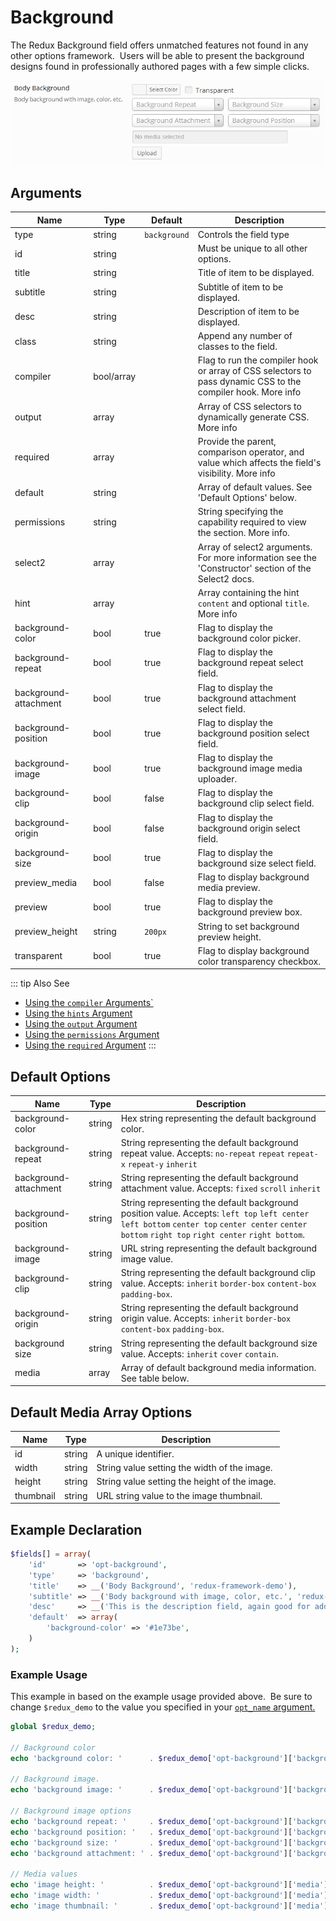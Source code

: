 # Background

The Redux Background field offers unmatched features not found in any other options framework.  Users will be able to present the background designs found in professionally authored pages with a few simple clicks.

<span style="display:block;text-align:center">![](./img/background.png)</span>

## Arguments
|Name|Type|Default|Description|
|--- |--- |--- |--- |
|type|string|`background`|Controls the field type|
|id|string||Must be unique to all other options.|
|title|string||Title of item to be displayed.|
|subtitle|string||Subtitle of item to be displayed.|
|desc|string||Description of item to be displayed.|
|class|string||Append any number of classes to the field.|
|compiler|bool/array||Flag to run the compiler hook or array of CSS selectors to pass dynamic CSS to the compiler hook.  More info|
|output|array||Array of CSS selectors to dynamically generate CSS.  More info|
|required|array||Provide the parent, comparison operator, and value which affects the field's visibility.  More info|
|default|string||Array of default values.  See 'Default Options' below.|
|permissions|string||String specifying the capability required to view the section.   More info.|
|select2|array||Array of select2 arguments. For more information see the 'Constructor' section of the Select2 docs.|
|hint|array||Array containing the hint `content` and optional `title`.  More info|
|background-color|bool|true|Flag to display the background color picker.|
|background-repeat|bool|true|Flag to display the background repeat select field.|
|background-attachment|bool|true|Flag to display the background attachment select field.|
|background-position|bool|true|Flag to display the background position select field.|
|background-image|bool|true|Flag to display the background image media uploader.|
|background-clip|bool|false|Flag to display the background clip select field.|
|background-origin|bool|false|Flag to display the background origin select field.|
|background-size|bool|true|Flag to display the background size select field.|
|preview_media|bool|false|Flag to display background media preview.|
|preview|bool|true|Flag to display the background preview box.|
|preview_height|string|`200px`|String to set background preview height.|
|transparent|bool|true|Flag to display background color transparency checkbox.|

::: tip Also See
- [Using the `compiler` Arguments`](../guide/the-compiler-argument.md)
- [Using the `hints` Argument](../guide/the-hints-argument.md)
- [Using the `output` Argument](../guide/the-output-argument.md)
- [Using the `permissions` Argument](../guide/the-permissions-argument.md)
- [Using the `required` Argument](../guide/using-the-required-argument.md)
:::


## Default Options
|Name|Type|Description|
|--- |--- |--- |
|background-color|string|Hex string representing the default background color.|
|background-repeat|string|String representing the default background repeat value. Accepts: `no-repeat` `repeat` `repeat-x` `repeat-y` `inherit`|
|background-attachment|string|String representing the default background attachment value. Accepts: `fixed` `scroll` `inherit`|
|background-position|string|String representing the default background position value. Accepts: `left top` `left center` `left bottom` `center top` `center center` `center bottom` `right top` `right center` `right bottom`.|
|background-image|string|URL string representing the default background image value.|
|background-clip|string|String representing the default background clip value. Accepts: `inherit` `border-box` `content-box` `padding-box`.|
|background-origin|string|String representing the default background origin value. Accepts: `inherit` `border-box` `content-box` `padding-box`.|
|background size|string|String representing the default background size value. Accepts: `inherit` `cover` `contain`.|
|media|array|Array of default background media information.  See table below.|


## Default Media Array Options
|Name|Type|Description|
|--- |--- |--- |
|id|string|A unique identifier.|
|width|string|String value setting the width of the image.|
|height|string|String value setting the height of the image.|
|thumbnail|string|URL string value to the image thumbnail.|

## Example Declaration
```php
$fields[] = array(         
    'id'       => 'opt-background',
    'type'     => 'background',
    'title'    => __('Body Background', 'redux-framework-demo'),
    'subtitle' => __('Body background with image, color, etc.', 'redux-framework-demo'),
    'desc'     => __('This is the description field, again good for additional info.', 'redux-framework-demo'),
    'default'  => array(
        'background-color' => '#1e73be',
    )
);
```

### Example Usage
This example in based on the example usage provided above.  Be sure to change `$redux_demo` to the value you specified in your <a title="opt_name" href="/redux-framework/arguments/opt_name/">`opt_name` argument.</a>

```php
global $redux_demo;

// Background color
echo 'background color: '      . $redux_demo['opt-background']['background-color'];

// Background image.
echo 'background image: '      . $redux_demo['opt-background']['background-image'];

// Background image options
echo 'background repeat: '     . $redux_demo['opt-background']['background-repeat'];
echo 'background position: '   . $redux_demo['opt-background']['background-position'];
echo 'background size: '       . $redux_demo['opt-background']['background-size'];
echo 'background attachment: ' . $redux_demo['opt-background']['background-attachment'];

// Media values
echo 'image height: '          . $redux_demo['opt-background']['media']['height'];
echo 'image width: '           . $redux_demo['opt-background']['media']['width'];
echo 'image thumbnail: '       . $redux_demo['opt-background']['media']['thumbnail'];
```

